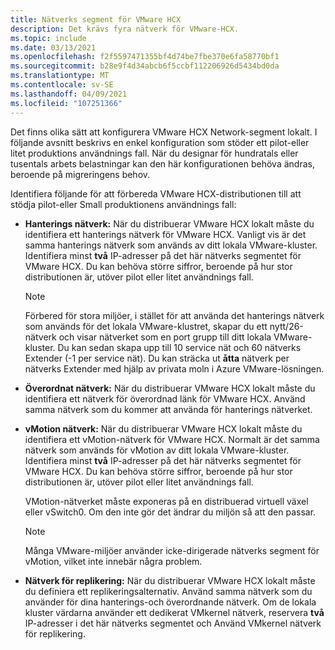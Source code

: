 ```yaml
---
title: Nätverks segment för VMware HCX
description: Det krävs fyra nätverk för VMware-HCX.
ms.topic: include
ms.date: 03/13/2021
ms.openlocfilehash: f2f5597471355bf4d74be7fbe370e6fa58770bf1
ms.sourcegitcommit: b28e9f4d34abcb6f5ccbf112206926d5434bd0da
ms.translationtype: MT
ms.contentlocale: sv-SE
ms.lasthandoff: 04/09/2021
ms.locfileid: "107251366"
---
```

<!-- Used in avs-production-ready-deployment.md and tutorial-deploy-vmware-hcx.md -->

Det finns olika sätt att konfigurera VMware HCX Network-segment lokalt. I följande avsnitt beskrivs en enkel konfiguration som stöder ett pilot-eller litet produktions användnings fall.  När du designar för hundratals eller tusentals arbets belastningar kan den här konfigurationen behöva ändras, beroende på migreringens behov.  

Identifiera följande för att förbereda VMware HCX-distributionen till att stödja pilot-eller Small produktionens användnings fall:

- **Hanterings nätverk:** När du distribuerar VMware HCX lokalt måste du identifiera ett hanterings nätverk för VMware HCX.  Vanligt vis är det samma hanterings nätverk som används av ditt lokala VMware-kluster.  Identifiera minst **två** IP-adresser på det här nätverks segmentet för VMware HCX. Du kan behöva större siffror, beroende på hur stor distributionen är, utöver pilot eller litet användnings fall.

  > [!NOTE]
  > Förbered för stora miljöer, i stället för att använda det hanterings nätverk som används för det lokala VMware-klustret, skapar du ett nytt/26-nätverk och visar nätverket som en port grupp till ditt lokala VMware-kluster.  Du kan sedan skapa upp till 10 service nät och 60 nätverks Extender (-1 per service nät). Du kan sträcka ut **åtta** nätverk per nätverks Extender med hjälp av privata moln i Azure VMware-lösningen.
  >

- **Överordnat nätverk:** När du distribuerar VMware HCX lokalt måste du identifiera ett nätverk för överordnad länk för VMware HCX. Använd samma nätverk som du kommer att använda för hanterings nätverket. 

- **vMotion nätverk:** När du distribuerar VMware HCX lokalt måste du identifiera ett vMotion-nätverk för VMware HCX.  Normalt är det samma nätverk som används för vMotion av ditt lokala VMware-kluster.  Identifiera minst **två** IP-adresser på det här nätverks segmentet för VMware HCX. Du kan behöva större siffror, beroende på hur stor distributionen är, utöver pilot eller litet användnings fall.

   VMotion-nätverket måste exponeras på en distribuerad virtuell växel eller vSwitch0. Om den inte gör det ändrar du miljön så att den passar.

   > [!NOTE]
   > Många VMware-miljöer använder icke-dirigerade nätverks segment för vMotion, vilket inte innebär några problem.
  
- **Nätverk för replikering:** När du distribuerar VMware HCX lokalt måste du definiera ett replikeringsalternativ. Använd samma nätverk som du använder för dina hanterings-och överordnande nätverk.  Om de lokala kluster värdarna använder ett dedikerat VMkernel nätverk, reservera **två** IP-adresser i det här nätverks segmentet och Använd VMkernel nätverk för replikering.
